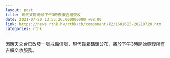 ```yaml
---
layout: post
title: 現代貨箱碼頭下午3時恢復吉櫃交收
date: 2021-07-20 13:55:26.000000000 +08:00
link: https://news.rthk.hk/rthk/ch/component/k2/1601685-20210720.htm
categories: rthk
---
```


因應天文台已改發一號戒備信號，現代貨箱碼頭公布，將於下午3時開始恢復所有吉櫃交收服務。
